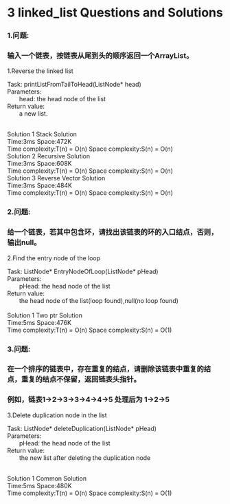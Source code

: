 3 linked_list Questions and Solutions
====

### 1.问题:<br/>
### 输入一个链表，按链表从尾到头的顺序返回一个ArrayList。<br/>

1.Reverse the linked list <br/>

Task: printListFromTailToHead(ListNode* head) <br/>
Parameters:<br/>
&emsp;&emsp;head: the head node of the list<br/>
Return value:<br/>
&emsp;&emsp;a new list.<br/>
<br/>
  
Solution 1 Stack Solution<br/>
Time:3ms  Space:472K<br/>
Time complexity:T(n) = O(n)   Space complexity:S(n) = O(n)<br/>
Solution 2 Recursive Solution<br/>
Time:3ms  Space:608K<br/>
Time complexity:T(n) = O(n)   Space complexity:S(n) = O(n)<br/>
Solution 3 Reverse Vector Solution<br/>
Time:3ms  Space:484K<br/>
Time complexity:T(n) = O(n)   Space complexity:S(n) = O(n)<br/>

### 2.问题:<br/>
### 给一个链表，若其中包含环，请找出该链表的环的入口结点，否则，输出null。<br/>

2.Find the entry node of the loop<br/>

Task: ListNode* EntryNodeOfLoop(ListNode* pHead)<br/>
Parameters:<br/>
&emsp;&emsp;pHead: the head node of the list<br/>
Return value:<br/>
&emsp;&emsp;the head node of the list(loop found),null(no loop found)<br/>
<br/>
Solution 1 Two ptr Solution<br/>
Time:5ms  Space:476K<br/>
Time complexity:T(n) = O(n)   Space complexity:S(n) = O(1)<br/>

### 3.问题:<br/>
### 在一个排序的链表中，存在重复的结点，请删除该链表中重复的结点，重复的结点不保留，返回链表头指针。<br/>
### 例如，链表1->2->3->3->4->4->5 处理后为 1->2->5 <br/>


3.Delete duplication node in the list<br/>

Task: ListNode* deleteDuplication(ListNode* pHead)<br/>
Parameters:<br/>
&emsp;&emsp;pHead: the head node of the list<br/>
Return value:<br/>
&emsp;&emsp;the new list after deleting the duplication node<br/>
<br/>

Solution 1 Common Solution<br/>
Time:5ms  Space:480K<br/>
Time complexity:T(n) = O(n)   Space complexity:S(n) = O(1)<br/>
<br/>
